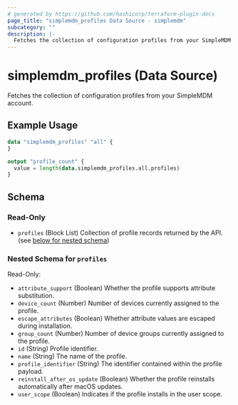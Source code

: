 ```yaml
---
# generated by https://github.com/hashicorp/terraform-plugin-docs
page_title: "simplemdm_profiles Data Source - simplemdm"
subcategory: ""
description: |-
  Fetches the collection of configuration profiles from your SimpleMDM account.
---
```


# simplemdm_profiles (Data Source)

Fetches the collection of configuration profiles from your SimpleMDM account.

## Example Usage

```terraform
data "simplemdm_profiles" "all" {
}

output "profile_count" {
  value = length(data.simplemdm_profiles.all.profiles)
}
```

<!-- schema generated by tfplugindocs -->
## Schema

### Read-Only

- `profiles` (Block List) Collection of profile records returned by the API. (see [below for nested schema](#nestedblock--profiles))

<a id="nestedblock--profiles"></a>
### Nested Schema for `profiles`

Read-Only:

- `attribute_support` (Boolean) Whether the profile supports attribute substitution.
- `device_count` (Number) Number of devices currently assigned to the profile.
- `escape_attributes` (Boolean) Whether attribute values are escaped during installation.
- `group_count` (Number) Number of device groups currently assigned to the profile.
- `id` (String) Profile identifier.
- `name` (String) The name of the profile.
- `profile_identifier` (String) The identifier contained within the profile payload.
- `reinstall_after_os_update` (Boolean) Whether the profile reinstalls automatically after macOS updates.
- `user_scope` (Boolean) Indicates if the profile installs in the user scope.
